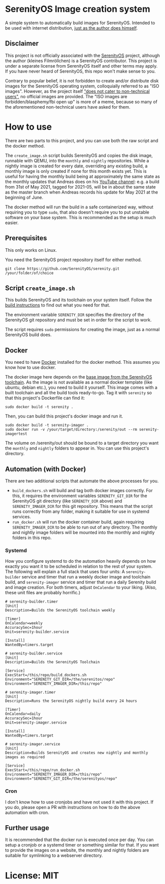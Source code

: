 # SerenityOS Image creation system

A simple system to automatically build images for SerenityOS. Intended to be used with internet distribution, [just as the author does himself](https://klfr.spdns.de/serenity-iso).

## Disclaimer

This project is not officially associated with the [SerenityOS](https://github.com/SerenityOS/serenity) project, although the author (kleines Filmröllchen) is a SerenityOS contributor. This project is under a separate license from SerenityOS itself and other terms may apply. If you have never heard of SerenityOS, this repo won't make sense to you.

Contrary to popular belief, it is not forbidden to create and/or distribute disk images for the SerenityOS operating system, colloquially referred to as "ISO images". However, as the project itself ["does not cater to non-technical users"](https://github.com/SerenityOS/serenity/blob/master/Documentation/FAQ.md#where-are-the-iso-images), no official images are provided. The "ISO images are forbidden/blasphemy/fbi open up" is more of a meme, because so many of the aforementioned non-technical users have asked for them.

# How to use

There are two parts to this project, and you can use both the raw script and the docker method.

The `create_image.sh` script builds SerenityOS and copies the disk image, runnable with QEMU, into the `monthly` and `nightly` repositories. While a nightly image is created for every date, overriding any existing build, a monthly image is only created if none for this month exists yet. This is useful for having the monthly build being at approximately the same state as the monthly updates that Andreas does on his [YouTube channel](https://www.youtube.com/c/AndreasKling): e.g. a build from 31st of May 2021, tagged for 2021-05, will be in about the same state as the master branch when Andreas records his update for May 2021 at the beginning of June.

The docker method will run the build in a safe containerized way, without requiring you to type `sudo`, that also doesn't require you to put unstable software on your base system. This is recommended as the setup is much easier.

## Prerequisites

This only works on Linux.

You need the SerenityOS project repository itself for either method.

```command
git clone https://github.com/SerenityOS/serenity.git /your/folder/of/choice
```

## Script `create_image.sh`

This builds SerenityOS and its toolchain on your system itself. Follow the [build instructions](https://github.com/SerenityOS/serenity/blob/master/Documentation/BuildInstructions.md) to find out what you need for that.

The environment variable `SERENITY_DIR` specifies the directory of the SerenityOS git repository and must be set in order for the script to work.

The script requires `sudo` permissions for creating the image, just as a normal SerenityOS build does.

## Docker

You need to have [Docker](https://www.docker.com/) installed for the docker method. This assumes you know how to use docker.

The docker image here depends on the [base image from the SerenityOS toolchain](https://github.com/SerenityOS/serenity/blob/master/Toolchain/Dockerfile). As the image is not available as a normal docker template (like ubuntu, debian etc.), you need to build it yourself. This image comes with a built toolchain and all the build tools ready-to-go. Tag it with `serenity` so that this project's Dockerfile can find it:

```command
sudo docker build -t serenity .
```

Then, you can build this project's docker image and run it.

```command
sudo docker build -t serenity-imager .
sudo docker run -v /your/target/directory:/serenity/out --rm serenity-imagertest
```

The volume on /serenity/out should be bound to a target directory you want the `monthly` and `nightly` folders to appear in. You can use this project's directory.

## Automation (with Docker)

There are two additional scripts that automate the above processes for you.

- `build_dockers.sh` will build and tag both docker images correctly. For this, it requires the environment variables `SERENITY_GIT_DIR` for the SerenityOS git directory (like `SERENITY_DIR` above) and `SERENITY_IMAGER_DIR` for this git repository. This means that the script runs correctly from any folder, making it suitable for use in systemd services.
- `run_docker.sh` will run the docker container build, again requiring `SERENITY_IMAGER_DIR` to be able to run out of any directory. The monthly and nightly image folders will be mounted into the monthly and nightly folders in this repo.

### Systemd

How you configure systemd to do the automation heavily depends on how exactly you want it to be scheduled in relation to the rest of your system. The following will explain a full stack that uses four units: A `serenity-builder` service and timer that run a weekly docker image and toolchain build, and `serenity-imager` service and timer that run a daily Serenity build and image creation. For both timers, adjust `OnCalendar` to your liking. (Also, these unit files are probably horrific.)

```systemd
# serenity-builder.timer
[Unit]
Description=Builds the SerenityOS toolchain weekly

[Timer]
OnCalendar=weekly
AccuracySec=1hour
Unit=serenity-builder.service

[Install]
WantedBy=timers.target
```

```systemd
# serenity-builder.service
[Unit]
Description=Builds the SerenityOS Toolchain

[Service]
ExecStart=/this/repo/build_dockers.sh
Environment="SERENITY_GIT_DIR=/the/serenitos/repo"
Environment="SERENITY_IMAGER_DIR=/this/repo"
```

```systemd
# serenity-imager.timer
[Unit]
Description=Runs the SerenityOS nightly build every 24 hours

[Timer]
OnCalendar=daily
AccuracySec=1hour
Unit=serenity-imager.service

[Install]
WantedBy=timers.target
```

```systemd
# serenity-imager.service
[Unit]
Description=Builds SerenityOS and creates new nightly and monthly images as required

[Service]
ExecStart=/this/repo/run_docker.sh
Environment="SERENITY_IMAGER_DIR=/this/repo"
Environment="SERENITY_GIT_DIR=/the/serenityos/repo"
```

### Cron

I don't know how to use cronjobs and have not used it with this project. If you do, please open a PR with instructions on how to do the above automation with cron.

## Further usage

It is recommended that the docker run is executed once per day. You can setup a cronjob or a systemd timer or something similar for that. If you want to provide the images on a website, the monthly and nightly folders are suitable for symlinking to a webserver directory.

# License: MIT

